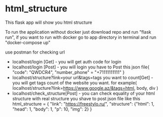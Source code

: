 # html_structure
This  flask app will show you html structure

To run the application without docker just download repo and run "flask run",
if you want to run with docker go to app directory in terminal and run "docker-compose up"

use postman for checking url

 - localhost/login [Get]   -  you  will get auth code for login
 - localhost/login [Post]  -  you will login you have to Post this json file{ "code": "QWDCR4", "number_phone" = "+71111111111" } 
 - localhost/structure?link=your url&tags=tags you want to count[Get]   -  you will get tags count of the website you want. 
for example( localhost/structure?link=https://www.google.az/&tags=html, body, div )
 -  localhost/check_structure[Post]  - you can check equality of your html structure with real structure you shave to post json file like this
html_structure = {
  "link": "https://freestylo.ru/", 
  "structure": {"html": 1, "head": 1, "body": 1, "p": 10, "img": 2}
  }
